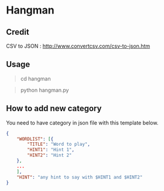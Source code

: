 # Hangman
## Credit
CSV to JSON : http://www.convertcsv.com/csv-to-json.htm
## Usage
> cd hangman

> python hangman.py

## How to add new category

You need to have category in json file with this template below.

```json
{
    "WORDLIST": [{
        "TITLE": "Word to play",
        "HINT1": "Hint 1",
        "HINT2": "Hint 2"
    }, 
    ...
    ],
    "HINT": "any hint to say with $HINT1 and $HINT2"
}
```